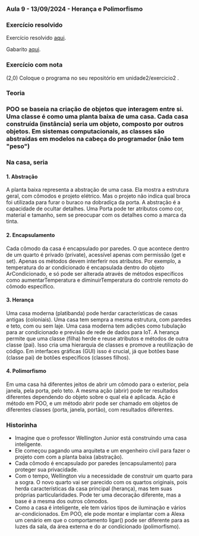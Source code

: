 ### Aula 9 - 13/09/2024 - Herança e Polimorfismo

### Exercício resolvido

Exercício resolvido [aqui](exercicio2_0.md).

Gabarito [aqui](veiculo_polimorfismo).

### Exercício com nota

(2,0) Coloque o programa no seu repositório em unidade2/exercicio2 .

### Teoria

### POO se baseia na criação de objetos que interagem entre si. Uma classe é como uma planta baixa de uma casa. Cada casa construída (instância) seria um objeto, composto por outros objetos. Em sistemas computacionais, as classes são abstraídas em modelos na cabeça do programador (não tem "peso")

### Na casa, seria

#### 1. Abstração

A planta baixa representa a abstração de uma casa. Ela mostra a estrutura geral, com cômodos e projeto elétrico. Mas o projeto não indica qual broca foi utilizada para furar o buraco na dobradiça da porta. A abstração é a capacidade de ocultar detalhes. Uma Porta pode ter atributos como cor, material e tamanho, sem se preocupar com os detalhes como a marca da tinta.

#### 2. Encapsulamento

Cada cômodo da casa é encapsulado por paredes. O que acontece dentro de um quarto é privado (private), acessível apenas com permissão (get e set). Apenas os métodos devem interferir nos atributos. Por exemplo, a temperatura do ar condicionado é encapsulada dentro do objeto ArCondicionado, e só pode ser alterada através de métodos específicos como aumentarTemperatura e diminuirTemperatura do controle remoto do cômodo específico.

#### 3. Herança

Uma casa moderna (platibanda) pode herdar características de casas antigas (coloniais). Uma casa tem sempra a mesma estrutura, com paredes e teto, com ou sem laje. Uma casa moderna tem adições como tubulação para ar condicionado e previsão de rede de dados para IoT.
A herança permite que uma classe (filha) herde e reuse atributos e métodos de outra classe (pai). Isso cria uma hierarquia de classes e promove a reutilização de código. Em interfaces gráficas (GUI) isso é crucial, já que botões base (classe pai) de botões específicos (classes filhos).

#### 4. Polimorfismo

Em uma casa há diferentes jeitos de abrir um cômodo para o exterior, pela janela, pela porta, pelo teto. A mesma ação (abrir) pode ter resultados diferentes dependendo do objeto sobre o qual ela é aplicada.
Ação é método em POO, e um método abrir pode ser chamado em objetos de diferentes classes (porta, janela, portão), com resultados diferentes.

### Historinha

- Imagine que o professor Wellington Junior está construindo uma casa inteligente.
- Ele começou pagando uma arquiteta e um engenheiro civil para fazer o projeto com com a planta baixa (abstração).
- Cada cômodo é encapsulado por paredes (encapsulamento) para proteger sua privacidade.
- Com o tempo, Wellington viu a necessidade de construir um quarto para a sogra. O novo quarto vai ser parecido com os quartos originais, pois herda características da casa principal (herança), mas tem suas próprias particularidades. Pode ter uma decoração diferente, mas a base é a mesma dos outros cômodos.
- Como a casa é inteligente, ele tem vários tipos de iluminação e vários ar-condicionados. Em POO, ele pode montar e implantar com a Alexa um cenário em que o comportamento ligar() pode ser diferente para as luzes da sala, da área externa e do ar condicionado (polimorfismo).
